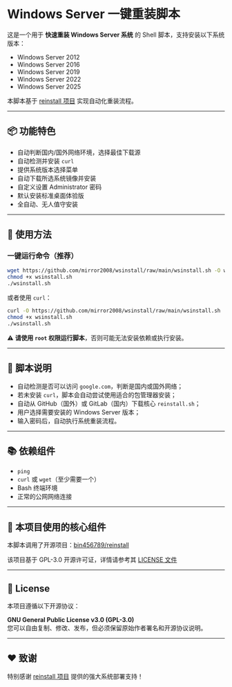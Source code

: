 # Windows Server 一键重装脚本

这是一个用于 **快速重装 Windows Server 系统** 的 Shell 脚本，支持安装以下系统版本：

- Windows Server 2012  
- Windows Server 2016  
- Windows Server 2019  
- Windows Server 2022  
- Windows Server 2025  

本脚本基于 [reinstall 项目](https://github.com/bin456789/reinstall) 实现自动化重装流程。

---

## 📦 功能特色

- 自动判断国内/国外网络环境，选择最佳下载源  
- 自动检测并安装 `curl`  
- 提供系统版本选择菜单  
- 自动下载所选系统镜像并安装  
- 自定义设置 Administrator 密码  
- 默认安装标准桌面体验版  
- 全自动、无人值守安装  

---

## 🚀 使用方法

### 一键运行命令（推荐）

```bash
wget https://github.com/mirror2008/wsinstall/raw/main/wsinstall.sh -O wsinstall.sh
chmod +x wsinstall.sh
./wsinstall.sh
```

或者使用 `curl`：

```bash
curl -O https://github.com/mirror2008/wsinstall/raw/main/wsinstall.sh
chmod +x wsinstall.sh
./wsinstall.sh
```

⚠️ **请使用 `root` 权限运行脚本**，否则可能无法安装依赖或执行安装。

---

## 🧩 脚本说明

- 自动检测是否可以访问 `google.com`，判断是国内或国外网络；
- 若未安装 `curl`，脚本会自动尝试使用适合的包管理器安装；
- 自动从 GitHub（国外）或 GitLab（国内）下载核心 `reinstall.sh`；
- 用户选择需要安装的 Windows Server 版本；
- 输入密码后，自动执行系统重装流程。

---

## 📚 依赖组件

- `ping`
- `curl` 或 `wget`（至少需要一个）
- Bash 终端环境
- 正常的公网网络连接

---

## 🧠 本项目使用的核心组件

本脚本调用了开源项目：[bin456789/reinstall](https://github.com/bin456789/reinstall)

该项目基于 GPL-3.0 开源许可证，详情请参考其 [LICENSE 文件](https://github.com/bin456789/reinstall/blob/main/LICENSE)

---

## 📝 License

本项目遵循以下开源协议：

**GNU General Public License v3.0 (GPL-3.0)**  
您可以自由复制、修改、发布，但必须保留原始作者署名和开源协议说明。

---

## ❤️ 致谢

特别感谢 [reinstall 项目](https://github.com/bin456789/reinstall) 提供的强大系统部署支持！
